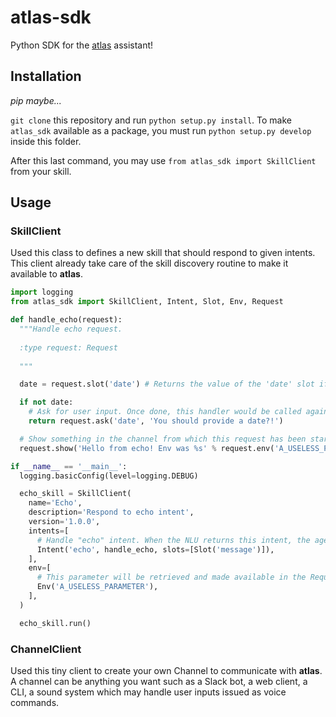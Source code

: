 atlas-sdk
===

Python SDK for the [atlas](https://github.com/atlassistant/atlas) assistant!

## Installation

*pip maybe...*

`git clone` this repository and run `python setup.py install`. To make `atlas_sdk` available as a package, you must run `python setup.py develop` inside this folder.

After this last command, you may use `from atlas_sdk import SkillClient` from your skill.

## Usage

### SkillClient

Used this class to defines a new skill that should respond to given intents. This client already take care of the skill discovery routine to make it available to **atlas**.

```python
import logging
from atlas_sdk import SkillClient, Intent, Slot, Env, Request

def handle_echo(request):
  """Handle echo request.
  
  :type request: Request
  
  """

  date = request.slot('date') # Returns the value of the 'date' slot if set

  if not date:
    # Ask for user input. Once done, this handler would be called again
    return request.ask('date', 'You should provide a date?!')

  # Show something in the channel from which this request has been started
  request.show('Hello from echo! Env was %s' % request.env('A_USELESS_PARAMETER'), terminate=True)

if __name__ == '__main__':
  logging.basicConfig(level=logging.DEBUG)

  echo_skill = SkillClient(
    name='Echo',
    description='Respond to echo intent',
    version='1.0.0',
    intents=[
      # Handle "echo" intent. When the NLU returns this intent, the agent will call this skill and our handler
      Intent('echo', handle_echo, slots=[Slot('message')]),
    ],
    env=[
      # This parameter will be retrieved and made available in the Request argument in your handlers. This parameter is available on a per user basis so each user can have its own set of parameters
      Env('A_USELESS_PARAMETER'),
    ],
  )

  echo_skill.run()
```

### ChannelClient

Used this tiny client to create your own Channel to communicate with **atlas**. A channel can be anything you want such as a Slack bot, a web client, a CLI, a sound system which may handle user inputs issued as voice commands.
